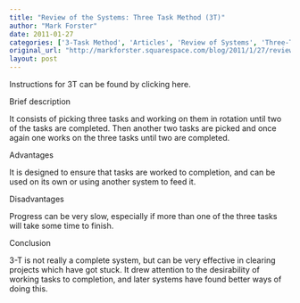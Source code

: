 ```yaml
---
title: "Review of the Systems: Three Task Method (3T)"
author: "Mark Forster"
date: 2011-01-27
categories: ['3-Task Method', 'Articles', 'Review of Systems', 'Three-Task Method']
original_url: "http://markforster.squarespace.com/blog/2011/1/27/review-of-the-systems-three-task-method-3t.html"
layout: post
---
```


Instructions for 3T can be found by clicking here.

Brief description

It consists of picking three tasks and working on them in rotation  until two of the tasks are completed. Then another two tasks are picked  and once again one works on the three tasks until two are completed.

Advantages

It is designed to ensure that tasks are worked to completion, and can be used on its own or using another system to feed it.

Disadvantages

Progress can be very slow, especially if more than one of the three tasks will take some time to finish.

Conclusion

3-T is not really a complete system, but can be very effective in clearing projects which have got stuck. It drew attention to the desirability of working tasks to completion, and later systems have found better ways of doing this.
